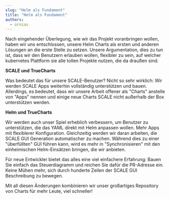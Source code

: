 ```yaml
---
slug: "Helm als Fundament"
title: "Helm als Fundament"
authors:
  - ornias
---
```


Nach eingehender Überlegung, wie wir das Projekt voranbringen wollen, haben wir uns entschlossen, unsere Helm Charts als ersten und anderen Lösungen an die erste Stelle zu setzen. Unsere Argumentation, dies zu tun ist, dass wir den Benutzern erlauben wollen, flexibler zu sein, auf welcher kubernetes Plattform sie alle tollen Projekte nutzen, die da draußen sind.

**SCALE und TrueCharts**

Was bedeutet das für unsere SCALE-Benutzer? Nicht so sehr wirklich: Wir werden SCALE Apps weiterhin vollständig unterstützen und bauen. Allerdings, es bedeutet, dass wir unsere Arbeit offener als "Charts" anstelle von "Apps" nennen und einige neue Charts SCALE nicht außerhalb der Box unterstützen werden.

**Helm und TrueCharts**

Wir werden auch unser Spiel erheblich verbessern, um Benutzer zu unterstützen, die das YAML direkt mit Helm anpassen wollen. Mehr Apps mit flexiblerer Konfiguration. Gleichzeitig werden wir daran arbeiten, die SCALE GUI Generation automatischer zu machen. Während dies zu einer "überfüllten" GUI führen kann, wird es mehr in "Synchronisieren" mit den einheimischen Helm-Einsätzen bringen, die wir anbieten.

Für neue Entwickler bietet das alles eine viel einfachere Erfahrung: Bauen Sie einfach das Steuerdiagramm und reichen Sie dafür die PR-Adresse ein. Keine Mühen mehr, sich durch hunderte Zeilen der SCALE GUI Beschreibung zu bewegen.

Mit all diesen Änderungen kombinieren wir unser großartiges Repository von Charts für mehr Leute, viel schneller!
